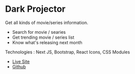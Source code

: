 # Dark Projector

Get all kinds of movie/series information.

- Search for movie / searies
- Get trending movie / series list
- Know what's releasing next month

Technologies : Next JS, Bootstrap, React Icons, CSS Modules

- [Live Site](Not_Deployed_Yet)
- [Github](https://github.com/masfikalam/Dark-Projector)
